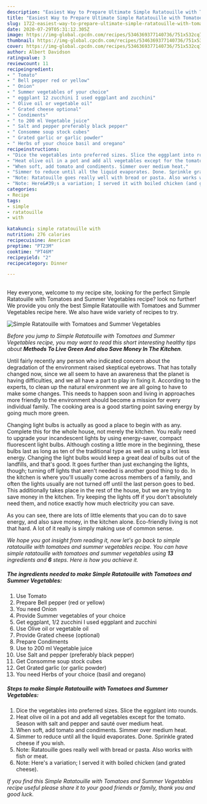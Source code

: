 ```yaml
---
description: "Easiest Way to Prepare Ultimate Simple Ratatouille with Tomatoes and Summer Vegetables"
title: "Easiest Way to Prepare Ultimate Simple Ratatouille with Tomatoes and Summer Vegetables"
slug: 1722-easiest-way-to-prepare-ultimate-simple-ratatouille-with-tomatoes-and-summer-vegetables
date: 2020-07-29T05:31:12.305Z
image: https://img-global.cpcdn.com/recipes/5346369377140736/751x532cq70/simple-ratatouille-with-tomatoes-and-summer-vegetables-recipe-main-photo.jpg
thumbnail: https://img-global.cpcdn.com/recipes/5346369377140736/751x532cq70/simple-ratatouille-with-tomatoes-and-summer-vegetables-recipe-main-photo.jpg
cover: https://img-global.cpcdn.com/recipes/5346369377140736/751x532cq70/simple-ratatouille-with-tomatoes-and-summer-vegetables-recipe-main-photo.jpg
author: Albert Davidson
ratingvalue: 3
reviewcount: 11
recipeingredient:
- " Tomato"
- " Bell pepper red or yellow"
- " Onion"
- " Summer vegetables of your choice"
- " eggplant 12 zucchini I used eggplant and zucchini"
- " Olive oil or vegetable oil"
- " Grated cheese optional"
- " Condiments"
- " to 200 ml Vegetable juice"
- " Salt and pepper preferably black pepper"
- " Consomme soup stock cubes"
- " Grated garlic or garlic powder"
- " Herbs of your choice basil and oregano"
recipeinstructions:
- "Dice the vegetables into preferred sizes. Slice the eggplant into rounds."
- "Heat olive oil in a pot and add all vegetables except for the tomato. Season with salt and pepper and sauté over medium heat."
- "When soft, add tomato and condiments. Simmer over medium heat."
- "Simmer to reduce until all the liquid evaporates. Done. Sprinkle grated cheese if you wish."
- "Note: Ratatouille goes really well with bread or pasta. Also works with fish or meat."
- "Note: Here&#39;s a variation; I served it with boiled chicken (and grated cheese)."
categories:
- Recipe
tags:
- simple
- ratatouille
- with

katakunci: simple ratatouille with 
nutrition: 276 calories
recipecuisine: American
preptime: "PT23M"
cooktime: "PT46M"
recipeyield: "2"
recipecategory: Dinner

---
```

<br>
Hey everyone, welcome to my recipe site, looking for the perfect Simple Ratatouille with Tomatoes and Summer Vegetables recipe? look no further! We provide you only the best Simple Ratatouille with Tomatoes and Summer Vegetables recipe here. We also have wide variety of recipes to try.
<br>


![Simple Ratatouille with Tomatoes and Summer Vegetables](https://img-global.cpcdn.com/recipes/5346369377140736/751x532cq70/simple-ratatouille-with-tomatoes-and-summer-vegetables-recipe-main-photo.jpg)

<i>Before you jump to Simple Ratatouille with Tomatoes and Summer Vegetables recipe, you may want to read this short interesting healthy tips about 
<strong>Methods To Live Green And also Save Money In The Kitchen</strong>.</i>
</br>

Until fairly recently any person who indicated concern about the degradation of the environment raised skeptical eyebrows. That has totally changed now, since we all seem to have an awareness that the planet is having difficulties, and we all have a part to play in fixing it. According to the experts, to clean up the natural environment we are all going to have to make some changes. This needs to happen soon and living in approaches more friendly to the environment should become a mission for every individual family. The cooking area is a good starting point saving energy by going much more green.

Changing light bulbs is actually as good a place to begin with as any. Complete this for the whole house, not merely the kitchen. You really need to upgrade your incandescent lights by using energy-saver, compact fluorescent light bulbs. Although costing a little more in the beginning, these bulbs last as long as ten of the traditional type as well as using a lot less energy. Changing the light bulbs would keep a great deal of bulbs out of the landfills, and that's good. It goes further than just exchanging the lights, though; turning off lights that aren't needed is another good thing to do. In the kitchen is where you'll usually come across members of a family, and often the lights usually are not turned off until the last person goes to bed. This additionally takes place in the rest of the house, but we are trying to save money in the kitchen. Try keeping the lights off if you don't absolutely need them, and notice exactly how much electricity you can save.

As you can see, there are lots of little elements that you can do to save energy, and also save money, in the kitchen alone. Eco-friendly living is not that hard. A lot of it really is simply making use of common sense.


<i>We hope you got insight from reading it, now let's go back to simple ratatouille with tomatoes and summer vegetables recipe. You can have simple ratatouille with tomatoes and summer vegetables using <strong>13</strong> ingredients and <strong>6</strong> steps. Here is how you achieve it.
</i>

##### The ingredients needed to make Simple Ratatouille with Tomatoes and Summer Vegetables:

1. Use  Tomato
1. Prepare  Bell pepper (red or yellow)
1. You need  Onion
1. Provide  Summer vegetables of your choice
1. Get  eggplant, 1/2 zucchini I used eggplant and zucchini
1. Use  Olive oil or vegetable oil
1. Provide  Grated cheese (optional)
1. Prepare  Condiments
1. Use  to 200 ml Vegetable juice
1. Use  Salt and pepper (preferably black pepper)
1. Get  Consomme soup stock cubes
1. Get  Grated garlic (or garlic powder)
1. You need  Herbs of your choice (basil and oregano)


##### Steps to make Simple Ratatouille with Tomatoes and Summer Vegetables:

1. Dice the vegetables into preferred sizes. Slice the eggplant into rounds.
1. Heat olive oil in a pot and add all vegetables except for the tomato. Season with salt and pepper and sauté over medium heat.
1. When soft, add tomato and condiments. Simmer over medium heat.
1. Simmer to reduce until all the liquid evaporates. Done. Sprinkle grated cheese if you wish.
1. Note: Ratatouille goes really well with bread or pasta. Also works with fish or meat.
1. Note: Here&#39;s a variation; I served it with boiled chicken (and grated cheese).


<i>If you find this Simple Ratatouille with Tomatoes and Summer Vegetables recipe useful please share it to your good friends or family, thank you and good luck.</i>
